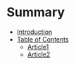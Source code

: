 # Summary

* [Introduction](README.md)
* [Table of Contents](table_of_contents.md)
   * [Article1](Article1)
   * [Article2](article2.md)

